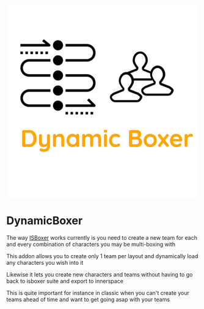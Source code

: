 ![DynamicBoxer addon logo](DynamicBoxer.png)

# DynamicBoxer

The way [ISBoxer](http://isboxer.com/wiki/WoW:Quicker_Start_Guide) works currently is you need to 
create a new team for each and every combination of characters you may be multi-boxing with

This addon allows you to create only 1 team per layout and dynamically load any characters you wish into it

Likewise it lets you create new characters and teams without having to go back to isboxer suite and export to innerspace

This is quite important for instance in classic when you can't create your teams ahead of time and want to get going asap 
with your teams
